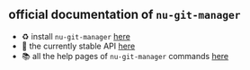 ## official documentation of `nu-git-manager`

- :recycle: install `nu-git-manager` [here](installation/)
- :open_book: the currently stable API [here](api.md)
- :books: all the help pages of `nu-git-manager` commands [here](help.md)
